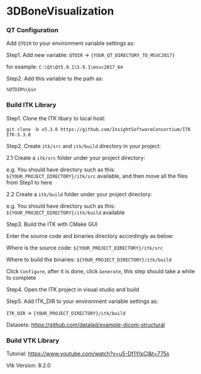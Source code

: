 # 3DBoneVisualization

### QT Configuration

Add `QTDIR` to your environment variable settings as:

Step1. Add new variable: 
`QTDIR` -> `{YOUR_QT_DIRECTORY_TO_MSVC2017}`

for example: `C:\Qt\Qt5.9.1\5.9.1\msvc2017_64`

Step2. Add this variable to the path as:

`%QTDIR%\bin`


### Build ITK Library

Step1. Clone the ITK libary to local host:

`git clone -b v5.3.0 https://github.com/InsightSoftwareConsortium/ITK ITK-5.3.0`

Step2. Create `itk/src` and `itk/build` directory in your project:

2.1 Create a `itk/src` folder under your project directory:

e.g. You should have directory such as this: `${YOUR_PROJECT_DIRECTORY}/itk/src` available, and then move all the files from Step1 to here

2.2 Create a `itk/build` folder under your project directory:

e.g. You should have directory such as this: `${YOUR_PROJECT_DIRECTORY}/itk/build` available

Step3. Build the ITK with CMake GUI

Enter the source code and binaries directory accordingly as below:

Where is the source code: `${YOUR_PROJECT_DIRECTORY}/itk/src`

Where to build the binaries: `${YOUR_PROJECT_DIRECTORY}/itk/build`

Click `Configure`, after it is done, click `Generate`, this step should take a while to complete

Step4. Open the ITK project in visual studio and build

Step5. Add ITK_DIR to your environment variable settings as:

`ITK_DIR` -> `{YOUR_PROJECT_DIRECTORY}/itk/build`

Datasets:
https://github.com/datalad/example-dicom-structural

### Build VTK Library

Tutorial: https://www.youtube.com/watch?v=u5-Df1YlxCI&t=775s

Vtk Version: 8.2.0

